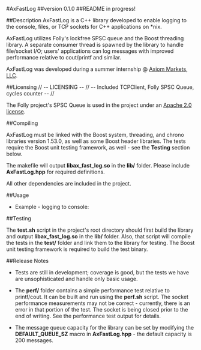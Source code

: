 #AxFastLog ##version 0.1.0##README in progress!##DescriptionAxFastLog is a C++ library developed to enable logging to the console, files, or TCP sockets for C++ applications on *nix.AxFastLog utilizes Folly's lockfree SPSC queue and the Boost threading library.  A separate consumer thread is spawned by the library to handle file/socket I/O; users' applications can log messages with improved performance relative to cout/printf and similar.AxFastLog was developed during a summer internship @ [Axiom Markets, LLC](http://axiommarkets.com).##Licensing// -- LICENSING -- // -- Included TCPClient, Folly SPSC Queue, cycles counter -- //The Folly project's SPSC Queue is used in the project under an [Apache 2.0 license](http://www.apache.org/licenses/license-2.0).##CompilingAxFastLog must be linked with the Boost system, threading, and chrono libraries version 1.53.0, as well as some Boost header libraries.  The tests require the Boost unit testing framework, as well - see the **Testing** section below.The makefile will output **libax\_fast_log.so** in the **lib/** folder.  Please include **AxFastLog.hpp** for required definitions.All other dependencies are included in the project.##Usage* Example - logging to console:##TestingThe **test.sh** script in the project's root directory should first build the library and output **libax\_fast_log.so** in the **lib/** folder.  Also, that script will compile the tests in the **test/** folder and link them to the library for testing.  The Boost unit testing framework is required to build the test binary. ##Release Notes* Tests are still in development; coverage is good, but the tests we have are unsophisticated and handle only basic usage.+ The **perf/** folder contains a simple performance test relative to printf/cout.  It can be built and run using the **perf.sh** script.  The socket performance measurements may not be correct - currently, there is an error in that portion of the test.  The socket is being closed prior to the end of writing.  See the performance test output for details.- The message queue capacity for the library can be set by modifying the **DEFAULT\_QUEUE\_SZ** macro in **AxFastLog.hpp** - the default capacity is 200 messages.  
